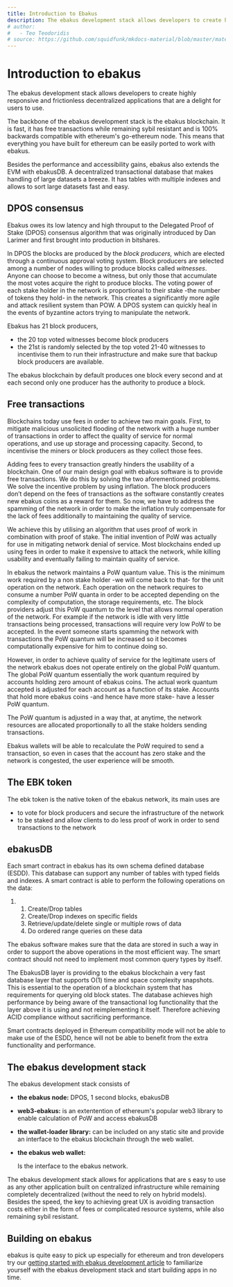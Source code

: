 ```yaml
---
title: Introduction to Ebakus
description: The ebakus development stack allows developers to create highly responsive and frictionless decentralized applications that are a delight for users to use.
# author:
#   - Teo Teodoridis
# source: https://github.com/squidfunk/mkdocs-material/blob/master/material/base.html
---
```


# Introduction to ebakus

The ebakus development stack allows developers to create highly responsive and frictionless decentralized applications that are a delight for users to use.

The backbone of the ebakus development stack is the ebakus blockchain. It is fast, it has free transactions while remaining sybil resistant and is 100% backwards compatible with ethereum's go-ethereum node. This means that everything you have built for ethereum can be easily ported to work with ebakus.

Besides the performance and accessibility gains, ebakus also extends the EVM with ebakusDB. A decentralized transactional database that makes handling of large datasets a breeze. It has tables with multiple indexes and allows to sort large datasets fast and easy.

##  DPOS consensus

Ebakus owes its low latency and high throuput to the Delegated Proof of Stake (DPOS) consensus algorithm that was originally introduced by Dan Larimer and first brought into production in bitshares.

In DPOS the blocks are produced by the *block producers,* which are elected through a continuous approval voting system. Block producers are selected among a number of nodes willing to produce blocks called *witnesses*. Anyone can choose to become a witness, but only those that accumulate the most votes acquire the right to produce blocks. The voting power of each stake holder in the network is proportional to their stake -the number of tokens they hold- in the network. This creates a significantly more agile and attack resilient system than POW. A DPOS system can quickly heal in the events of byzantine actors trying to manipulate the network.

Ebakus has 21 block producers,

* the 20 top voted witnesses become block producers
* the 21st is randomly selected by the top voted 21-40 witnesses to incentivise them to run their infrastructure and make sure that backup block producers are available.

The ebakus blockchain by default produces one block every second and at each second only one producer has the authority to produce a block.



## Free transactions

Blockchains today use fees in order to achieve two main goals. First, to mitigate malicious unsolicited flooding of the network with a huge number of transactions in order to affect the quality of service for normal operations, and use up storage and processing capacity. Second, to incentivise the miners or block producers as they collect those fees.

Adding fees to every transaction greatly hinders the usability of a blockchain. One of our main design goal with ebakus software is to provide free transactions. We do this by solving the two aforementioned problems. We solve the incentive problem by using inflation. The block producers don’t depend on the fees of transactions as the software constantly creates new ebakus coins as a reward for them. So now, we have to address the spamming of the network in order to make the inflation truly compensate for the lack of fees additionally to maintaining the quality of service.

We achieve this by utilising an algorithm that uses proof of work in combination with proof of stake. The initial invention of PoW was actually for use in mitigating network denial of service. Most blockchains ended up using fees in order to make it expensive to attack the network, while killing usability and eventually failing to maintain quality of service.

In ebakus  the network maintains a PoW quantum value. This is the minimum work required by a non stake holder -we will come back to that- for the unit operation on the network. Each operation on the network requires to consume a number PoW quanta in order to be accepted depending on the complexity of computation, the storage requirements, etc. The block providers adjust this PoW quantum to the level that allows normal operation of the network. For example if the network is idle with very little transactions being processed, transactions will require very low PoW to be accepted. In the event someone starts spamming the network with transactions the PoW quantum will be increased so it becomes computationally expensive for him to continue doing so.

However, in order to achieve quality of service for the legitimate users of the network ebakus does not operate entirely on the global PoW quantum. The global PoW quantum essentially the work quantum required by accounts holding zero amount of ebakus coins. The actual work quantum accepted is adjusted for each account as a function of its stake. Accounts that hold more ebakus coins -and hence have more stake- have a lesser PoW quantum.

The PoW quantum is adjusted in a way that, at anytime, the network resources are allocated proportionally to all the stake holders sending transactions.

Ebakus wallets will be able to recalculate the PoW required to send a transaction, so even in cases that the account has zero stake and the network is congested, the user experience will be smooth.

## The EBK token

The ebk token is the native token of the ebakus network, its main uses are

* to vote for block producers and secure the infrastructure of the network
* to be staked and allow clients to do less proof of work in order to send transactions to the network



## ebakusDB

Each smart contract in ebakus has its own schema defined database (ESDD). This database can support any number of tables with typed fields and indexes. A smart contract is able to perform the following operations on the data:

1. 1. Create/Drop tables
   2. Create/Drop indexes on specific fields
   3. Retrieve/update/delete single or multiple rows of data
   4. Do ordered range queries on these data

The ebakus software makes sure that the data are stored in such a way in order to support the above operations in the most efficient way. The smart contract should not need to implement most common query types by itself.

The EbakusDB layer is providing to the ebakus blockchain a very fast database layer that supports O(1) time and space complexity snapshots. This is essential to the operation of a blockchain system that has requirements for querying old block states. The database achieves high performance by being aware of the transactional log functionality that the layer above it is using and not reimplementing it itself. Therefore achieving ACID compliance without sacrificing performance.

Smart contracts deployed in Ethereum compatibility mode will not be able to make use of the ESDD, hence will not be able to benefit from the extra functionality and performance.



## The ebakus development stack

The ebakus development stack consists of

- **the ebakus node:**
  DPOS, 1 second blocks, ebakusDB

- **web3-ebakus:**
  is an extentention of ethereum's popular web3 library to enable calculation of PoW and access ebakusDB

- **the wallet-loader library:**
  can be included on any static site and provide an interface to the ebakus blockchain through the web wallet.

- **the ebakus web wallet:**

  Is the interface to the ebakus network.

The ebakus development stack allows for applications that are s easy to use as any other application built on centralized infrastructure while remaining completely decentralized (without the need to rely on hybrid models).  Besides the speed, the key to achieving great UX is avoiding transaction costs either in the form of fees or complicated resource systems, while also remaining sybil resistant.



## Building on ebakus

ebakus is quite easy to pick up especially for ethereum and tron developers try our [getting started with ebakus development article](./developing-applications-with-ebakus/gettting-started-with-ebakus-development.md) to familiarize yourself with the ebakus development stack and start building apps in no time.
